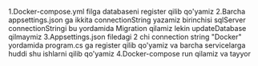 1.Docker-compose.yml filga databaseni register qilib qo'yamiz 
2.Barcha appsettings.json ga ikkita connectionString yazamiz birinchisi sqlServer connectionStringi bu yordamida Migration qilamiz lekin updateDatabase qilmaymiz 
3.Appsettings.json filedagi 2 chi connection string "Docker" yordamida program.cs ga register qilib qo'yamiz va barcha servicelarga huddi shu ishlarni qilib qo'yamiz 
4.Docker-compose run qilamiz va tayyor
